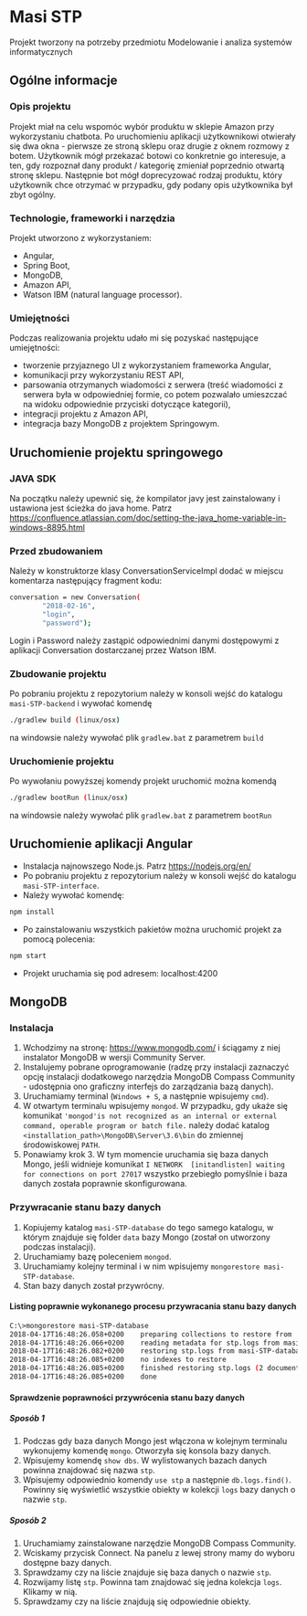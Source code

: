 # Masi STP
Projekt tworzony na potrzeby przedmiotu Modelowanie i analiza systemów informatycznych

## Ogólne informacje

### Opis projektu
Projekt miał na celu wspomóc wybór produktu w sklepie Amazon przy wykorzystaniu chatbota. Po uruchomieniu aplikacji użytkownikowi otwierały się dwa okna - pierwsze ze stroną sklepu oraz drugie z oknem rozmowy z botem. Użytkownik mógł przekazać botowi co konkretnie go interesuje, a ten, gdy rozpoznał dany produkt / kategorię zmieniał poprzednio otwartą stronę sklepu. Następnie bot mógł doprecyzować rodzaj produktu, który użytkownik chce otrzymać w przypadku, gdy podany opis użytkownika był zbyt ogólny.

### Technologie, frameworki i narzędzia
Projekt utworzono z wykorzystaniem:
 - Angular,
 - Spring Boot,
 - MongoDB,
 - Amazon API,
 - Watson IBM (natural language processor).

### Umiejętności
Podczas realizowania projektu udało mi się pozyskać następujące umiejętności:
 - tworzenie przyjaznego UI z wykorzystaniem frameworka Angular,
 - komunikacji przy wykorzystaniu REST API,
 - parsowania otrzymanych wiadomości z serwera (treść wiadomości z serwera była w odpowiedniej formie, co potem pozwalało umieszczać na widoku odpowiednie przyciski dotyczące kategorii),
 - integracji projektu z Amazon API,
 - integracja bazy MongoDB z projektem Springowym.

## Uruchomienie projektu springowego
### JAVA SDK
Na początku należy upewnić się, że kompilator javy jest zainstalowany i ustawiona jest ścieżka do java home. Patrz
https://confluence.atlassian.com/doc/setting-the-java_home-variable-in-windows-8895.html

### Przed zbudowaniem
Należy w konstruktorze klasy ConversationServiceImpl dodać w miejscu komentarza następujący fragment kodu:
```bash
conversation = new Conversation(
        "2018-02-16",
        "login",
        "password");
```
Login i Password należy zastąpić odpowiednimi danymi dostępowymi z aplikacji Conversation dostarczanej przez Watson IBM.

### Zbudowanie projektu
Po pobraniu projektu z repozytorium należy w konsoli wejść do katalogu `masi-STP-backend` i wywołać komendę
```bash
./gradlew build (linux/osx)
```
na windowsie należy wywołać plik `gradlew.bat` z parametrem `build`
### Uruchomienie projektu
Po wywołaniu powyższej komendy projekt uruchomić można komendą
```bash
./gradlew bootRun (linux/osx)
```
na windowsie należy wywołać plik `gradlew.bat` z parametrem `bootRun`

## Uruchomienie aplikacji Angular
* Instalacja najnowszego Node.js. Patrz https://nodejs.org/en/
* Po pobraniu projektu z repozytorium należy w konsoli wejść do katalogu `masi-STP-interface`.
* Należy wywołać komendę:
```bash
npm install
```
* Po zainstalowaniu wszystkich pakietów można uruchomić projekt za pomocą polecenia:
```bash
npm start
```
* Projekt uruchamia się pod adresem: localhost:4200

## MongoDB
### Instalacja
 1. Wchodzimy na stronę: https://www.mongodb.com/ i ściągamy z niej instalator MongoDB w wersji Community Server.
 2. Instalujemy pobrane oprogramowanie (radzę przy instalacji zaznaczyć opcję instalacji dodatkowego narzędzia MongoDB Compass Community - udostępnia ono graficzny interfejs do zarządzania bazą danych).
 3. Uruchamiamy terminal (`Windows + S`, a następnie wpisujemy `cmd`).
 4. W otwartym terminalu wpisujemy `mongod`. W przypadku, gdy ukaże się komunikat `'mongod'is not recognized as an internal or external command, operable program or batch file.` należy dodać katalog `<installation_path>\MongoDB\Server\3.6\bin` do zmiennej środowiskowej `PATH`.
 5. Ponawiamy krok 3. W tym momencie uruchamia się baza danych Mongo, jeśli widnieje komunikat `I NETWORK  [initandlisten] waiting for connections on port 27017` wszystko przebiegło pomyślnie i baza danych została poprawnie skonfigurowana.

### Przywracanie stanu bazy danych
 1. Kopiujemy katalog `masi-STP-database` do tego samego katalogu, w którym znajduje się folder `data` bazy Mongo (został on utworzony podczas instalacji).
 2. Uruchamiamy bazę poleceniem `mongod`.
 3. Uruchamiamy kolejny terminal i w nim wpisujemy `mongorestore masi-STP-database`.
 4. Stan bazy danych został przywrócny.

#### Listing poprawnie wykonanego procesu przywracania stanu bazy danych
```bash
C:\>mongorestore masi-STP-database
2018-04-17T16:48:26.058+0200    preparing collections to restore from
2018-04-17T16:48:26.066+0200    reading metadata for stp.logs from masi-STP-database\stp\logs.metadata.json
2018-04-17T16:48:26.082+0200    restoring stp.logs from masi-STP-database\stp\logs.bson
2018-04-17T16:48:26.085+0200    no indexes to restore
2018-04-17T16:48:26.085+0200    finished restoring stp.logs (2 documents)
2018-04-17T16:48:26.085+0200    done
```

#### Sprawdzenie poprawności przywrócenia stanu bazy danych
##### Sposób 1
 1. Podczas gdy baza danych Mongo jest włączona w kolejnym terminalu wykonujemy komendę `mongo`. Otworzyła się konsola bazy danych.
 2. Wpisujemy komendę `show dbs`. W wylistowanych bazach danych powinna znajdować się nazwa `stp`.
 3. Wpisujemy odpowiednio komendy `use stp` a następnie `db.logs.find()`. Powinny się wyświetlić wszystkie obiekty w kolekcji `logs` bazy danych o nazwie `stp`.

##### Sposób 2
 1. Uruchamiamy zainstalowane narzędzie MongoDB Compass Community.
 2. Wciskamy przycisk Connect. Na panelu z lewej strony mamy do wyboru dostępne bazy danych.
 3. Sprawdzamy czy na liście znajduje się baza danych o nazwie `stp`.
 4. Rozwijamy listę `stp`. Powinna tam znajdować się jedna kolekcja `logs`. Klikamy w nią.
 5. Sprawdzamy czy na liście znajdują się odpowiednie obiekty.

